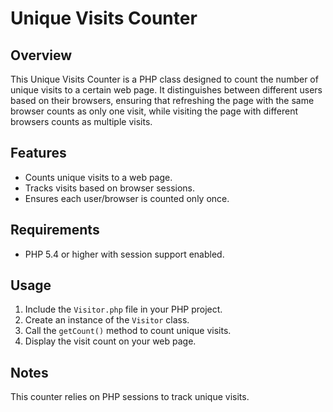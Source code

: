 # Unique Visits Counter

## Overview

This Unique Visits Counter is a PHP class designed to count the number of unique visits to a certain web page. 
It distinguishes between different users based on their browsers, ensuring that refreshing the page with the same browser counts as only one visit,
while visiting the page with different browsers counts as multiple visits.

## Features

- Counts unique visits to a web page.
- Tracks visits based on browser sessions.
- Ensures each user/browser is counted only once.

## Requirements

- PHP 5.4 or higher with session support enabled.

## Usage

1. Include the `Visitor.php` file in your PHP project.
2. Create an instance of the `Visitor` class.
3. Call the `getCount()` method to count unique visits.
4. Display the visit count on your web page.


## Notes
This counter relies on PHP sessions to track unique visits.
